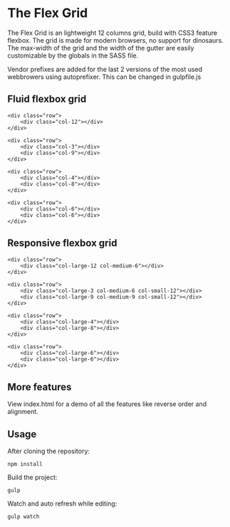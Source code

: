 # The Flex Grid

The Flex Grid is an lightweight 12 columns grid, build with CSS3 feature flexbox. The grid is made for modern browsers, no support for dinosaurs. The max-width of the grid and the width of the gutter are easily customizable by the globals in the SASS file.

Vendor prefixes are added for the last 2 versions of the most used webbrowers using autoprefixer. This can be changed in gulpfile.js

## Fluid flexbox grid

```
<div class="row">
    <div class="col-12"></div>
</div>

<div class="row">
    <div class="col-3"></div>
    <div class="col-9"></div>
</div>

<div class="row">
    <div class="col-4"></div>
    <div class="col-8"></div>
</div>

<div class="row">
    <div class="col-6"></div>
    <div class="col-6"></div>
</div>
```

## Responsive flexbox grid

```
<div class="row">
    <div class="col-large-12 col-medium-6"></div>
</div>

<div class="row">
    <div class="col-large-3 col-medium-6 col-small-12"></div>
    <div class="col-large-9 col-medium-9 col-small-12"></div>
</div>

<div class="row">
    <div class="col-large-4"></div>
    <div class="col-large-8"></div>
</div>

<div class="row">
    <div class="col-large-6"></div>
    <div class="col-large-6"></div>
</div>
```

## More features

View index.html for a demo of all the features like reverse order and alignment.

## Usage

After cloning the repository:

```
npm install
```

Build the project:

```
gulp
```
Watch and auto refresh while editing:

```
gulp watch
```






